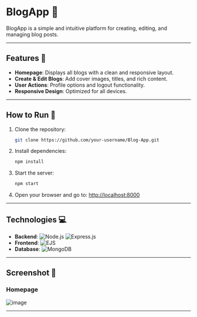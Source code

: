 # BlogApp 📝

BlogApp is a simple and intuitive platform for creating, editing, and managing blog posts.

---

## Features 🌟

- **Homepage**: Displays all blogs with a clean and responsive layout.
- **Create & Edit Blogs**: Add cover images, titles, and rich content.
- **User Actions**: Profile options and logout functionality.
- **Responsive Design**: Optimized for all devices.

---

## How to Run 🚀

1. Clone the repository:
   ```bash
   git clone https://github.com/your-username/Blog-App.git
   ```

2. Install dependencies:
   ```bash
   npm install
   ```

3. Start the server:
   ```bash
   npm start
   ```

4. Open your browser and go to: [http://localhost:8000](http://localhost:8000)

---

## Technologies 💻

- **Backend**: ![Node.js](https://img.shields.io/badge/Node.js-43853D?style=for-the-badge&logo=node.js&logoColor=white) ![Express.js](https://img.shields.io/badge/Express.js-404D59?style=for-the-badge)
- **Frontend**: ![EJS](https://img.shields.io/badge/EJS-FF2D20?style=for-the-badge&logoColor=white)
- **Database**: ![MongoDB](https://img.shields.io/badge/MongoDB-4EA94B?style=for-the-badge&logo=mongodb&logoColor=white)

---

## Screenshot 📸

### Homepage
![image](https://github.com/user-attachments/assets/70c300f4-3b72-49c2-8d9e-6d70fed6f123)





---

